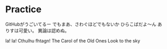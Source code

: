# Practice

  GitHubがうごいてるー
  でもまあ、さわぐほどでもないか
  ひらこばだよ〜ん
  ありすは可愛い。
  異論は認めぬ。

  Ia! Ia! Cthulhu fhtagn!
  The Carol of the Old Ones
  Look to the sky
